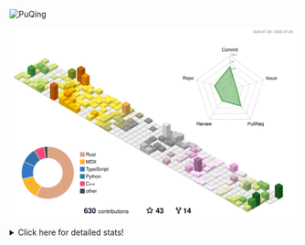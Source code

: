 ![PuQing](https://user-images.githubusercontent.com/27223114/171565019-9a56fae6-b08b-421f-99db-7e830da42371.png)

![](./profile-3d-contrib/profile-season-animate.svg)

<details>
<summary>Click here for detailed stats!</summary>

<!--START_SECTION:waka-->
![Lines of code](https://img.shields.io/badge/From%20Hello%20World%20I%27ve%20Written-2.3%20million%20lines%20of%20code-blue)

**🐱 My GitHub Data** 

> 📦 451.6 kB Used in GitHub's Storage 
 > 
> 🏆 314 Contributions in the Year 2025
 > 
> 🚫 Not Opted to Hire
 > 
> 📜 32 Public Repositories 
 > 
> 🔑 34 Private Repositories 
 > 
**I'm an Early 🐤** 

```text
🌞 Morning                818 commits         ██░░░░░░░░░░░░░░░░░░░░░░░   09.49 % 
🌆 Daytime                3727 commits        ███████████░░░░░░░░░░░░░░   43.23 % 
🌃 Evening                1979 commits        ██████░░░░░░░░░░░░░░░░░░░   22.95 % 
🌙 Night                  2098 commits        ██████░░░░░░░░░░░░░░░░░░░   24.33 % 
```


📊 **This Week I Spent My Time On** 

```text
💬 Programming Languages: 
Rust                     9 hrs 12 mins       ████████░░░░░░░░░░░░░░░░░   32.87 % 
Python                   8 hrs 3 mins        ███████░░░░░░░░░░░░░░░░░░   28.77 % 
JSON                     2 hrs 58 mins       ███░░░░░░░░░░░░░░░░░░░░░░   10.62 % 
TypeScript               2 hrs 1 min         ██░░░░░░░░░░░░░░░░░░░░░░░   07.25 % 
Swift                    1 hr 43 mins        ██░░░░░░░░░░░░░░░░░░░░░░░   06.15 % 

🔥 Editors: 
VS Code                  28 hrs              █████████████████████████   100.00 % 

💻 Operating System: 
WSL                      13 hrs 19 mins      ████████████░░░░░░░░░░░░░   47.55 % 
Linux                    11 hrs 14 mins      ██████████░░░░░░░░░░░░░░░   40.14 % 
Mac                      3 hrs 26 mins       ███░░░░░░░░░░░░░░░░░░░░░░   12.31 % 
```


<!--END_SECTION:waka-->
</details>
